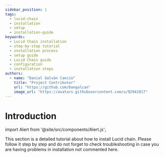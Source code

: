 ```yaml
---
sidebar_position: 1
tags:
  - lucid-chain
  - installation
  - setup
  - installation-guide
keywords:
  - Lucid Chain installation
  - step-by-step tutorial
  - installation process
  - setup guide
  - Lucid Chain guide
  - configuration
  - installation steps
authors: 
  - name: "Daniel Galván Cancio"
    title: "Project Contributor"
    url: "https://github.com/Dangalcan"
    image_url: "https://avatars.githubusercontent.com/u/92941017"
---
```


# Introduction

import Alert from '@site/src/components/Alert.js';

This section is a detailed tutorial about how to install Lucid chain. Please follow it step by step and do not forget to check troubleshooting in case you are having problems in installation not commented here.

